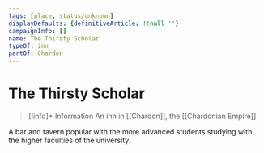 ```yaml
---
tags: [place, status/unknown]
displayDefaults: {definitiveArticle: !!null ''}
campaignInfo: []
name: The Thirsty Scholar
typeOf: inn
partOf: Chardon
---
```

# The Thirsty Scholar
>[!info]+ Information
> An  inn in [[Chardon]], the [[Chardonian Empire]]

A bar and tavern popular with the more advanced students studying with the higher faculties of the university. 


